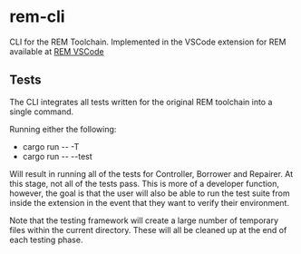 # rem-cli
CLI for the REM Toolchain. Implemented in the VSCode extension for REM available at
[REM VSCode](https://marketplace.visualstudio.com/items?itemName=MatthewBritton.remvscode&ssr=false#overview)


## Tests

The CLI integrates all tests written for the original REM toolchain into a
single command.

Running either the following:

* cargo run -- -T
* cargo run -- --test

Will result in running all of the tests for Controller, Borrower and Repairer.
At this stage, not all of the tests pass. This is more of a developer function,
however, the goal is that the user will also be able to run the test suite from
inside the extension in the event that they want to verify their environment.

Note that the testing framework will create a large number of temporary files
within the current directory. These will all be cleaned up at the end of each
testing phase.